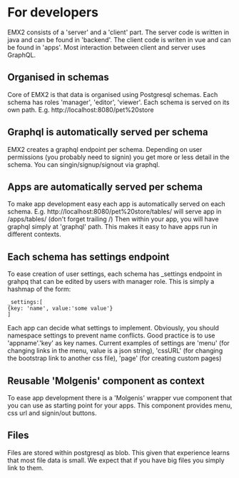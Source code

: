 # For developers

EMX2 consists of a 'server' and a 'client' part. The server code is written in java and can be found in 'backend'. The
client code is writen in vue and can be found in 'apps'. Most interaction between client and server uses GraphQL.

## Organised in schemas

Core of EMX2 is that data is organised using Postgresql schemas. Each schema has roles 'manager', 'editor', 'viewer'.
Each schema is served on its own path. E.g. http://localhost:8080/pet%20store

## Graphql is automatically served per schema

EMX2 creates a graphql endpoint per schema. Depending on user permissions (you probably need to signin) you get more or
less detail in the schema. You can singin/signup/signout via graphql.

## Apps are automatically served per schema

To make app development easy each app is automatically served on each schema.
E.g. http://localhost:8080/pet%20store/tables/ will serve app in /apps/tables/ (don't forget trailing /)
Then within your app, you will have graphql simply at 'graphql' path. This makes it easy to have apps run in different
contexts.

## Each schema has settings endpoint

To ease creation of user settings, each schema has _settings endpoint in grahpq that can be edited by users with manager
role. This is simply a hashmap of the form:

```
_settings:[
{key: 'name', value:'some value'}
]
```

Each app can decide what settings to implement. Obviously, you should namespace settings to prevent name conflicts. Good
practice is to use 'appname'.'key' as key names. Current examples of settings are 'menu' (for changing links in the
menu, value is a json string), 'cssURL' (for changing the bootstrap link to another css file), 'page' (for creating
custom pages)

## Reusable 'Molgenis' component as context

To ease app development there is a 'Molgenis' wrapper vue component that you can use as starting point for your apps.
This component provides menu, css url and signin/out buttons.

## Files

Files are stored within postgresql as blob. This given that experience learns that most file data is small. We expect
that if you have big files you simply link to them.
